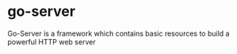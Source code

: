 # go-server
Go-Server is a framework which contains basic resources to build a powerful HTTP web server
